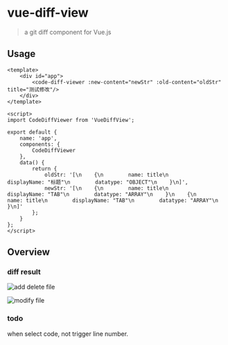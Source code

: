 # vue-diff-view
> a git diff component for Vue.js

## Usage
```vue
<template>
    <div id="app">
        <code-diff-viewer :new-content="newStr" :old-content="oldStr" title="测试修改"/>
    </div>
</template>

<script>
import CodeDiffViewer from 'VueDiffView';

export default {
    name: 'app',
    components: {
        CodeDiffViewer
    },
    data() {
        return {
            oldStr: '[\n    {\n        name: title\n        displayName: "标题"\n        datatype: "OBJECT"\n    }\n]',
            newStr: '[\n    {\n        name: title\n        displayName: "TAB"\n        datatype: "ARRAY"\n    }\n    {\n        name: title\n        displayName: "TAB"\n        datatype: "ARRAY"\n    }\n]'
        };
    }
};
</script>
```

## Overview

### diff result
![add delete file](https://github.com/codeDebugTest/vue-diff-view/raw/master/screenshots/add_delete.png)

![modify file](https://github.com/codeDebugTest/vue-diff-view/raw/master/screenshots/modify.png)

### todo
when select code, not trigger line number.